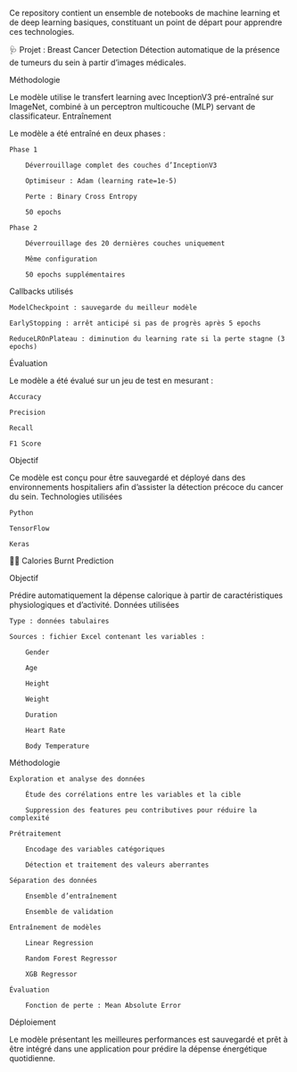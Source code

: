 Ce repository contient un ensemble de notebooks de machine learning et de deep learning basiques, constituant un point de départ pour apprendre ces technologies.


🩺 Projet : Breast Cancer Detection
Détection automatique de la présence de tumeurs du sein à partir d’images médicales.


Méthodologie

Le modèle utilise le transfert learning avec InceptionV3 pré-entraîné sur ImageNet, combiné à un perceptron multicouche (MLP) servant de classificateur.
Entraînement

Le modèle a été entraîné en deux phases :

    Phase 1

        Déverrouillage complet des couches d’InceptionV3

        Optimiseur : Adam (learning rate=1e-5)

        Perte : Binary Cross Entropy

        50 epochs

    Phase 2

        Déverrouillage des 20 dernières couches uniquement

        Même configuration

        50 epochs supplémentaires

Callbacks utilisés

    ModelCheckpoint : sauvegarde du meilleur modèle

    EarlyStopping : arrêt anticipé si pas de progrès après 5 epochs

    ReduceLROnPlateau : diminution du learning rate si la perte stagne (3 epochs)

Évaluation

Le modèle a été évalué sur un jeu de test en mesurant :

    Accuracy

    Precision

    Recall

    F1 Score

Objectif

Ce modèle est conçu pour être sauvegardé et déployé dans des environnements hospitaliers afin d’assister la détection précoce du cancer du sein.
Technologies utilisées

    Python

    TensorFlow

    Keras
    
🏃‍♂️ Calories Burnt Prediction

Objectif

Prédire automatiquement la dépense calorique à partir de caractéristiques physiologiques et d’activité.
Données utilisées

    Type : données tabulaires

    Sources : fichier Excel contenant les variables :

        Gender

        Age

        Height

        Weight

        Duration

        Heart Rate

        Body Temperature

Méthodologie

    Exploration et analyse des données

        Étude des corrélations entre les variables et la cible

        Suppression des features peu contributives pour réduire la complexité

    Prétraitement

        Encodage des variables catégoriques

        Détection et traitement des valeurs aberrantes

    Séparation des données

        Ensemble d’entraînement

        Ensemble de validation

    Entraînement de modèles

        Linear Regression

        Random Forest Regressor

        XGB Regressor

    Évaluation

        Fonction de perte : Mean Absolute Error

Déploiement

Le modèle présentant les meilleures performances est sauvegardé et prêt à être intégré dans une application pour prédire la dépense énergétique quotidienne.
